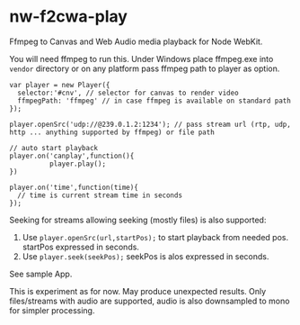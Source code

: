 nw-f2cwa-play
=============

Ffmpeg to Canvas and Web Audio media playback for Node WebKit.

You will need ffmpeg to run this.
Under Windows place ffmpeg.exe into `vendor` directory or
on any platform pass ffmpeg path to player as option.

```
var player = new Player({
  selector:'#cnv', // selector for canvas to render video
  ffmpegPath: 'ffmpeg' // in case ffmpeg is available on standard path
});

player.openSrc('udp://@239.0.1.2:1234'); // pass stream url (rtp, udp, http ... anything supported by ffmpeg) or file path

// auto start playback
player.on('canplay',function(){
          player.play();
})

player.on('time',function(time){
  // time is current stream time in seconds
});

```


Seeking for streams allowing seeking (mostly files) is also supported:
1. Use `player.openSrc(url,startPos);` to start playback from needed pos. startPos expressed in seconds.
2. Use `player.seek(seekPos);` seekPos is alos expressed in seconds.


See sample App.

This is experiment as for now. May produce unexpected results.
Only files/streams with audio are supported, audio is also downsampled to mono for simpler processing.
